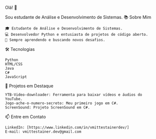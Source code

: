 Olá! 👋

Sou estudante de Análise e Desenvolvimento de Sistemas.
📚 Sobre Mim

    🎓 Estudante de Análise e Desenvolvimento de Sistemas.
    💻 Desenvolvedor Python e entusiasta de projetos de código aberto.
    🌱 Sempre aprendendo e buscando novos desafios.

🛠️ Tecnologias

    Python
    HTML/CSS
    Java
    C#
    JavaScript
    

🚀 Projetos em Destaque

    YTB-Video-downloader: Ferramenta para baixar vídeos e áudios do YouTube.
    Jogo-ache-o-numero-secreto: Meu primeiro jogo em C#.
    ScreenSound: Projeto ScreenSound em C#.

📫 Entre em Contato

    LinkedIn: [https://www.linkedin.com/in/vmittestainerdev/]
    E-mail: vmittestainer.dev@gmail.com
